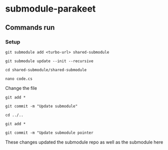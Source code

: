 # submodule-parakeet

## Commands run
### Setup
`git submodule add <turbo-url> shared-submodule`

`git submodule update --init --recursive`

`cd shared-submodule/shared-submodule`

`nano code.cs`

Change the file

`git add *`

`git commit -m "Update submodule"`

`cd ../..`

`git add *`

`git commit -m "Update submodule pointer`


These changes updated the submodule repo as well as the submodule here
